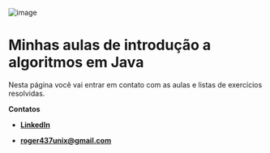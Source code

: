 ![image](https://ebusinessconsultoria.com.br/assets/Uploads/java-bg.jpg)

# Minhas aulas de introdução a algoritmos em Java 

Nesta página você vai entrar em contato com as aulas e listas de exercícios resolvidas.

**Contatos**

- [**LinkedIn**](https://www.linkedin.com/in/rogério-alcântara-7ab741191)

- **roger437unix@gmail.com**

